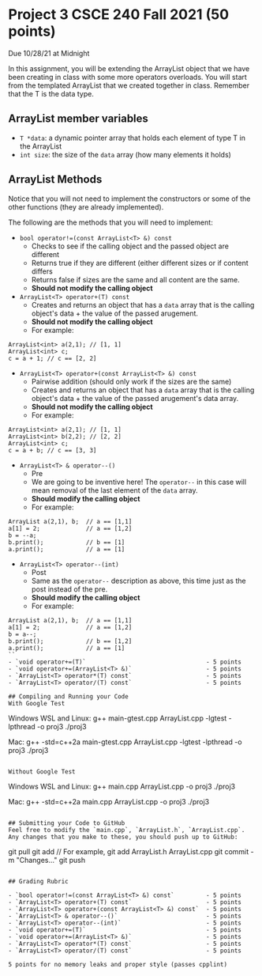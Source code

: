 # Project 3 CSCE 240 Fall 2021 (50 points)
Due 10/28/21 at Midnight

In this assignment, you will be extending the ArrayList object that we have been creating in class with some more operators overloads. You will start from the templated ArrayList that we created together in class. Remember that the T is the data type. 
  
## ArrayList member variables
- `T *data`: a dynamic pointer array that holds each element of type T in the ArrayList
- `int size`: the size of the `data` array (how many elements it holds)

## ArrayList Methods
Notice that you will not need to implement the constructors or some of the other functions (they are already implemented).

The following are the methods that you will need to implement: 
- `bool operator!=(const ArrayList<T> &) const`
  - Checks to see if the calling object and the passed object are different
  - Returns true if they are different (either different sizes or if content differs
  - Returns false if sizes are the same and all content are the same. 
  - **Should not modify the calling object**
- `ArrayList<T> operator+(T) const`                     
  - Creates and returns an object that has a `data` array that is the calling object's data + the value of the passed arugement.
  - **Should not modify the calling object**
  - For example: 
```
ArrayList<int> a(2,1); // [1, 1] 
ArrayList<int> c; 
c = a + 1; // c == [2, 2] 
```
- `ArrayList<T> operator+(const ArrayList<T> &) const`
  - Pairwise addition (should only work if the sizes are the same)
  - Creates and returns an object that has a `data` array that is the calling object's data + the value of the passed arugement's data array.
  - **Should not modify the calling object**
  - For example: 
```
ArrayList<int> a(2,1); // [1, 1] 
ArrayList<int> b(2,2); // [2, 2]
ArrayList<int> c; 
c = a + b; // c == [3, 3] 
```
- `ArrayList<T> & operator--()`                      
  - Pre 
  - We are going to be inventive here! The `operator--` in this case will mean removal of the last element of the `data` array. 
  - **Should modify the calling object**
  - For example: 
```
ArrayList a(2,1), b;  // a == [1,1]
a[1] = 2;             // a == [1,2]
b = --a;        
b.print();            // b == [1]
a.print();            // a == [1]
```
- `ArrayList<T> operator--(int)`                        
  - Post
  - Same as the `operator--` description as above, this time just as the post instead of the pre. 
  - **Should modify the calling object**
  - For example: 
```
ArrayList a(2,1), b;  // a == [1,1]
a[1] = 2;             // a == [1,2]
b = a--;        
b.print();            // b == [1,2]
a.print();            // a == [1]
``
- `void operator+=(T)`                                  - 5 points
- `void operator+=(ArrayList<T> &)`                     - 5 points
- `ArrayList<T> operator*(T) const`                     - 5 points
- `ArrayList<T> operator/(T) const`                     - 5 points

## Compiling and Running your Code
With Google Test
```
Windows WSL and Linux: 
g++ main-gtest.cpp ArrayList.cpp -lgtest -lpthread -o proj3
./proj3

Mac: 
g++ -std=c++2a main-gtest.cpp ArrayList.cpp -lgtest -lpthread -o proj3
./proj3
```

Without Google Test
```
Windows WSL and Linux: 
g++ main.cpp ArrayList.cpp -o proj3
./proj3

Mac: 
g++ -std=c++2a main.cpp ArrayList.cpp -o proj3 
./proj3
```

## Submitting your Code to GitHub
Feel free to modify the `main.cpp`, `ArrayList.h`, `ArrayList.cpp`. Any changes that you make to these, you should push up to GitHub: 
```
git pull 
git add <files> // For example, git add ArrayList.h ArrayList.cpp
git commit -m "Changes..."
git push 
```

## Grading Rubric

- `bool operator!=(const ArrayList<T> &) const`         - 5 points
- `ArrayList<T> operator+(T) const`                     - 5 points
- `ArrayList<T> operator+(const ArrayList<T> &) const`  - 5 points
- `ArrayList<T> & operator--()`                         - 5 points
- `ArrayList<T> operator--(int)`                        - 5 points
- `void operator+=(T)`                                  - 5 points
- `void operator+=(ArrayList<T> &)`                     - 5 points
- `ArrayList<T> operator*(T) const`                     - 5 points
- `ArrayList<T> operator/(T) const`                     - 5 points

5 points for no memory leaks and proper style (passes cpplint)
